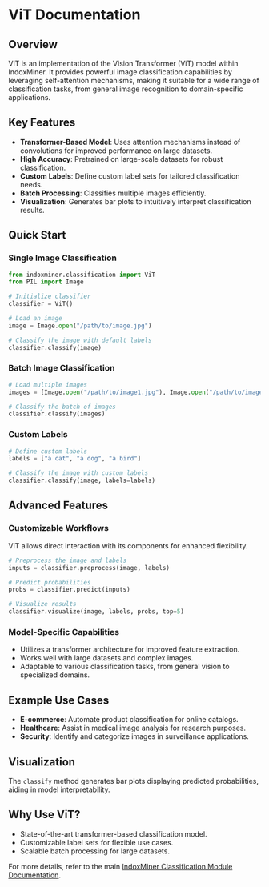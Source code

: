 # ViT Documentation

## Overview

ViT is an implementation of the Vision Transformer (ViT) model within IndoxMiner. It provides powerful image classification capabilities by leveraging self-attention mechanisms, making it suitable for a wide range of classification tasks, from general image recognition to domain-specific applications.

## Key Features

- **Transformer-Based Model**: Uses attention mechanisms instead of convolutions for improved performance on large datasets.
- **High Accuracy**: Pretrained on large-scale datasets for robust classification.
- **Custom Labels**: Define custom label sets for tailored classification needs.
- **Batch Processing**: Classifies multiple images efficiently.
- **Visualization**: Generates bar plots to intuitively interpret classification results.

## Quick Start

### Single Image Classification

```python
from indoxminer.classification import ViT
from PIL import Image

# Initialize classifier
classifier = ViT()

# Load an image
image = Image.open("/path/to/image.jpg")

# Classify the image with default labels
classifier.classify(image)
```

### Batch Image Classification

```python
# Load multiple images
images = [Image.open("/path/to/image1.jpg"), Image.open("/path/to/image2.jpg")]

# Classify the batch of images
classifier.classify(images)
```

### Custom Labels

```python
# Define custom labels
labels = ["a cat", "a dog", "a bird"]

# Classify the image with custom labels
classifier.classify(image, labels=labels)
```

## Advanced Features

### Customizable Workflows

ViT allows direct interaction with its components for enhanced flexibility.

```python
# Preprocess the image and labels
inputs = classifier.preprocess(image, labels)

# Predict probabilities
probs = classifier.predict(inputs)

# Visualize results
classifier.visualize(image, labels, probs, top=5)
```

### Model-Specific Capabilities

- Utilizes a transformer architecture for improved feature extraction.
- Works well with large datasets and complex images.
- Adaptable to various classification tasks, from general vision to specialized domains.

## Example Use Cases

- **E-commerce**: Automate product classification for online catalogs.
- **Healthcare**: Assist in medical image analysis for research purposes.
- **Security**: Identify and categorize images in surveillance applications.

## Visualization

The `classify` method generates bar plots displaying predicted probabilities, aiding in model interpretability.

## Why Use ViT?

- State-of-the-art transformer-based classification model.
- Customizable label sets for flexible use cases.
- Scalable batch processing for large datasets.

For more details, refer to the main [IndoxMiner Classification Module Documentation](./Classification_Module.md).
